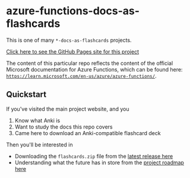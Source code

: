 # azure-functions-docs-as-flashcards

This is one of many `*-docs-as-flashcards` projects.

[Click here to see the GitHub Pages site for this project](https://asa55.github.io/docs-as-flashcards/)

The content of this particular repo reflects the content of the official Microsoft documentation for Azure Functions, which can be found here: [`https://learn.microsoft.com/en-us/azure/azure-functions/`](https://learn.microsoft.com/en-us/azure/azure-functions/).

## Quickstart

If you've visited the main project website, and you

1. Know what Anki is
2. Want to study the docs this repo covers
3. Came here to download an Anki-compatible flashcard deck

Then you'll be interested in 

- Downloading the `flashcards.zip` file from the [latest release here](https://github.com/asa55/azure-functions-docs-as-flashcards/releases/)
- Understanding what the future has in store from the [project roadmap here](https://github.com/users/asa55/projects/12)
